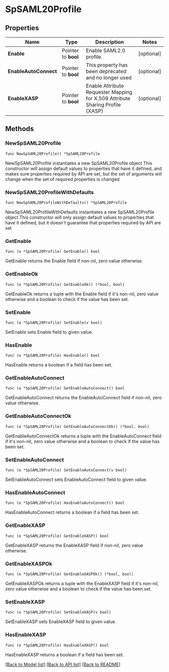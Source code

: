 # SpSAML20Profile

## Properties

Name | Type | Description | Notes
------------ | ------------- | ------------- | -------------
**Enable** | Pointer to **bool** | Enable SAML2.0 profile. | [optional] 
**EnableAutoConnect** | Pointer to **bool** | This property has been deprecated and no longer used | [optional] 
**EnableXASP** | Pointer to **bool** | Enable Attribute Requester Mapping for X.509 Attribute Sharing Profile (XASP) | [optional] 

## Methods

### NewSpSAML20Profile

`func NewSpSAML20Profile() *SpSAML20Profile`

NewSpSAML20Profile instantiates a new SpSAML20Profile object
This constructor will assign default values to properties that have it defined,
and makes sure properties required by API are set, but the set of arguments
will change when the set of required properties is changed

### NewSpSAML20ProfileWithDefaults

`func NewSpSAML20ProfileWithDefaults() *SpSAML20Profile`

NewSpSAML20ProfileWithDefaults instantiates a new SpSAML20Profile object
This constructor will only assign default values to properties that have it defined,
but it doesn't guarantee that properties required by API are set

### GetEnable

`func (o *SpSAML20Profile) GetEnable() bool`

GetEnable returns the Enable field if non-nil, zero value otherwise.

### GetEnableOk

`func (o *SpSAML20Profile) GetEnableOk() (*bool, bool)`

GetEnableOk returns a tuple with the Enable field if it's non-nil, zero value otherwise
and a boolean to check if the value has been set.

### SetEnable

`func (o *SpSAML20Profile) SetEnable(v bool)`

SetEnable sets Enable field to given value.

### HasEnable

`func (o *SpSAML20Profile) HasEnable() bool`

HasEnable returns a boolean if a field has been set.

### GetEnableAutoConnect

`func (o *SpSAML20Profile) GetEnableAutoConnect() bool`

GetEnableAutoConnect returns the EnableAutoConnect field if non-nil, zero value otherwise.

### GetEnableAutoConnectOk

`func (o *SpSAML20Profile) GetEnableAutoConnectOk() (*bool, bool)`

GetEnableAutoConnectOk returns a tuple with the EnableAutoConnect field if it's non-nil, zero value otherwise
and a boolean to check if the value has been set.

### SetEnableAutoConnect

`func (o *SpSAML20Profile) SetEnableAutoConnect(v bool)`

SetEnableAutoConnect sets EnableAutoConnect field to given value.

### HasEnableAutoConnect

`func (o *SpSAML20Profile) HasEnableAutoConnect() bool`

HasEnableAutoConnect returns a boolean if a field has been set.

### GetEnableXASP

`func (o *SpSAML20Profile) GetEnableXASP() bool`

GetEnableXASP returns the EnableXASP field if non-nil, zero value otherwise.

### GetEnableXASPOk

`func (o *SpSAML20Profile) GetEnableXASPOk() (*bool, bool)`

GetEnableXASPOk returns a tuple with the EnableXASP field if it's non-nil, zero value otherwise
and a boolean to check if the value has been set.

### SetEnableXASP

`func (o *SpSAML20Profile) SetEnableXASP(v bool)`

SetEnableXASP sets EnableXASP field to given value.

### HasEnableXASP

`func (o *SpSAML20Profile) HasEnableXASP() bool`

HasEnableXASP returns a boolean if a field has been set.


[[Back to Model list]](../README.md#documentation-for-models) [[Back to API list]](../README.md#documentation-for-api-endpoints) [[Back to README]](../README.md)


